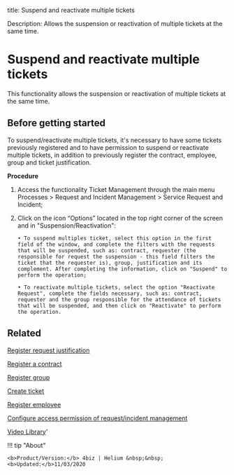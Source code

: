 title: Suspend and reactivate multiple tickets
 
Description: Allows the suspension or reactivation of multiple tickets at the same time.

# Suspend and reactivate multiple tickets

This functionality allows the suspension or reactivation of multiple tickets at the same time.

## Before getting started

To suspend/reactivate multiple tickets, it's necessary to have some tickets previously registered and to have permission to suspend or reactivate multiple tickets, in addition to previously register the contract, employee, group and ticket justification.

**Procedure**

1.	Access the functionality Ticket Management through the main menu Processes > Request and Incident Management > Service Request and Incident;

2.	Click on the icon “Options” located in the top right corner of the screen and in "Suspension/Reactivation":

        • To suspend multiples ticket, select this option in the first field of the window, and complete the filters with the requests that will be suspended, such as: contract, requester (the responsible for request the suspension - this field filters the ticket that the requester is), group, justification and its complement. After completing the information, click on "Suspend" to perform the operation;

        • To reactivate multiple tickets, select the option "Reactivate Request", complete the fields necessary, such as: contract, requester and the group responsible for the attendance of tickets that will be suspended, and then click on "Reactivate" to perform the operation.


Related
-----------

[Register request justification](/en-us/4biz-helium/processes/portfolio-and-catalog/configuration/register-request-justification.html)

[Register a contract](/en-us/4biz-helium/additional-features/contract-management/use/register-contract.html)

[Register group](/en-us/4biz-helium/initial-settings/access-settings/user/register-groups.html)

[Create ticket](/en-us/4biz-helium/processes/tickets/use/create-ticket.html)

[Register employee](/en-us/4biz-helium/initial-settings/access-settings/user/register-employee.html)

[Configure access permission of request/incident management](/en-us/4biz-helium/processes/tickets/configuration/access-ticket-management.html)

<i class='fa fa-youtube-play  fa-2x' style='color:#97ce17;vertical-align: middle;'> </i> [Video Library](https://www.youtube.com/playlist?list=PLB5qK2uzf2RNrJnhiXj3dbmgsm9-quhfz)'

!!! tip "About"

    <b>Product/Version:</b> 4biz | Helium &nbsp;&nbsp;
    <b>Updated:</b>11/03/2020

